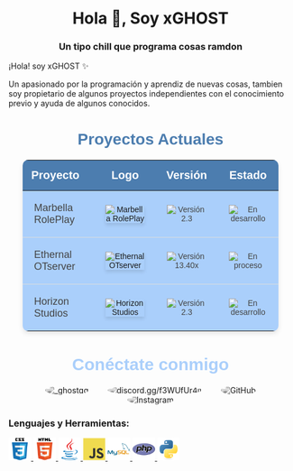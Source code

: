 
<h1 align="center">Hola 👋, Soy xGHOST</h1>
<h3 align="center">Un tipo chill que programa cosas ramdon</h3>

¡Hola! soy xGHOST ✨

Un apasionado por la programación y aprendiz de nuevas cosas, tambien soy propietario de algunos proyectos independientes con el conocimiento previo y ayuda de algunos conocidos.

<h3 align="center" style="font-family: Arial, sans-serif; color: #4c7daf; font-size: 28px; margin-bottom: 20px;">
  <a href="https://github.com/xghostxz" target="_blank" style="text-decoration: none; color: inherit;">
    Proyectos Actuales 
  </a>
</h3>

<table align="center" style="border-collapse: collapse; width: 90%; margin: auto; font-family: Arial, sans-serif; color: #444; box-shadow: 0 4px 8px rgba(0, 0, 0, 0.1); border-radius: 10px; overflow: hidden;">
  <thead>
    <tr style="background-color:#4c7daf; color: #fff; text-align: left;">
      <th style="padding: 15px; font-size: 20px;">Proyecto</th>
      <th style="padding: 15px; font-size: 20px; text-align: center;">Logo</th>
      <th style="padding: 15px; font-size: 20px; text-align: center;">Versión</th>
      <th style="padding: 15px; font-size: 20px; text-align: center;">Estado</th>
    </tr>
  </thead>
  <tbody>
    <tr style="background-color:#aacffb; border-bottom: 1px solid #ddd;">
      <td style="padding: 20px; font-size: 18px;">Marbella RolePlay</td>
      <td style="padding: 20px; text-align: center;">
        <a href="#" target="_blank" style="text-decoration: none;">
          <img src="https://media.discordapp.net/attachments/1001923016801923093/1316956287707385888/Picsart_24-12-12_21-33-48-822.png?ex=6787c75e&is=678675de&hm=cbb9fbbcafc4a2d1f9408a88ef2eab673534dddc2838b132ade5874e87f12aab&=&format=webp&quality=lossless&width=437&height=437" alt="Marbella RolePlay" width="70" height="70" style="transition: transform 0.3s ease; box-shadow: 0 4px 6px rgba(0, 0, 0, 0.1); user-select: none;" onmouseover="this.style.transform='scale(1.1)'" onmouseout="this.style.transform='scale(1)'" />
        </a>
      </td>
      <td style="padding: 20px; text-align: center;">
        <img src="https://img.shields.io/badge/Version-v2.3-blue" alt="Versión 2.3" />
      </td>
      <td style="padding: 20px; text-align: center;">
        <img src="https://img.shields.io/badge/Estado-En%20desarrollo-yellow.svg" alt="En desarrollo" />
      </td>
    </tr>
    <tr style="background-color: #aacffb; border-bottom: 1px solid #ddd;">
      <td style="padding: 20px; font-size: 18px;">Ethernal OTserver</td>
      <td style="padding: 20px; text-align: center;">
        <a href="#" target="_blank" style="text-decoration: none;">
          <img src="https://media.discordapp.net/attachments/1320624550534185016/1328395167904043040/360.png?ex=6787dd68&is=67868be8&hm=9a6a1d6438e5aaa2fbb93f7a0677feb6293684286c5cf70deb1d7751b663fd99&=&format=webp&quality=lossless&width=450&height=450" alt="Ethernal OTserver" width="70" height="70" style="transition: transform 0.3s ease; box-shadow: 0 4px 6px rgba(0, 0, 0, 0.1); user-select: none;" onmouseover="this.style.transform='scale(1.1)'" onmouseout="this.style.transform='scale(1)'" />
        </a>
      </td>
      <td style="padding: 20px; text-align: center;">
        <img src="https://img.shields.io/badge/Version-v13.40x-blue" alt="Versión 13.40x" />
      </td>
      <td style="padding: 20px; text-align: center;">
        <img src="https://img.shields.io/badge/Estado-En%20proceso-orange.svg" alt="En proceso" />
      </td>
    </tr>
    <tr style="background-color: #aacffb;">
      <td style="padding: 20px; font-size: 18px;">Horizon Studios</td>
      <td style="padding: 20px; text-align: center;">
        <a href="#" target="_blank" style="text-decoration: none;">
          <img src="https://cdn-icons-png.flaticon.com/512/1005/1005141.png" alt="Horizon Studios" width="70" height="70" style="transition: transform 0.3s ease; box-shadow: 0 4px 6px rgba(0, 0, 0, 0.1); user-select: none;" onmouseover="this.style.transform='scale(1.1)'" onmouseout="this.style.transform='scale(1)'" />
        </a>
      </td>
      <td style="padding: 20px; text-align: center;">
        <img src="https://img.shields.io/badge/Version-Alpha-blue" alt="Versión 2.3" />
      </td>
      <td style="padding: 20px; text-align: center;">
        <img src="https://img.shields.io/badge/Estado-En%20desarrollo-yellow.svg" alt="En desarrollo" />
      </td>
    </tr>
  </tbody>
</table>




<!--                      -->
<h3 align="center" style="font-family: Arial, sans-serif; color: #aacffb; font-size: 30px; margin-bottom: 20px;">Conéctate conmigo</h3>
<p align="center">
  <a href="https://twitter.com/_ghostgg" target="_blank" style="text-decoration:none; margin: 0 15px;">
    <img src="https://cdn.jsdelivr.net/npm/simple-icons@v9/icons/twitter.svg" alt="_ghostgg" height="40" width="40" style="border-radius: 50%; transition: transform 0.3s ease, filter 0.3s ease; filter: grayscale(100%);" onmouseover="this.style.transform='scale(1.1)'; this.style.filter='grayscale(0%)';" onmouseout="this.style.transform='scale(1)'; this.style.filter='grayscale(100%)';"/>
  </a>
  <a href="https://discord.gg/f3WUfUr4jt" target="_blank" style="text-decoration:none; margin: 0 15px;">
    <img src="https://cdn.jsdelivr.net/npm/simple-icons@v9/icons/discord.svg" alt="discord.gg/f3WUfUr4jt" height="40" width="40" style="border-radius: 50%; transition: transform 0.3s ease, filter 0.3s ease; filter: grayscale(100%);" onmouseover="this.style.transform='scale(1.1)'; this.style.filter='grayscale(0%)';" onmouseout="this.style.transform='scale(1)'; this.style.filter='grayscale(100%)';"/>
  </a>
  <a href="https://github.com/xghostxz" target="_blank" style="text-decoration:none; margin: 0 15px;">
    <img src="https://cdn.jsdelivr.net/npm/simple-icons@v9/icons/github.svg" alt="GitHub" height="40" width="40" style="border-radius: 50%; transition: transform 0.3s ease, filter 0.3s ease; filter: grayscale(100%);" onmouseover="this.style.transform='scale(1.1)'; this.style.filter='grayscale(0%)';" onmouseout="this.style.transform='scale(1)'; this.style.filter='grayscale(100%)';"/>
  </a>
  <a href="https://instagram.com/ghost.gg.off" target="_blank" style="text-decoration:none; margin: 0 15px;">
    <img src="https://cdn.jsdelivr.net/npm/simple-icons@v9/icons/instagram.svg" alt="Instagram" height="40" width="40" style="border-radius: 50%; transition: transform 0.3s ease, filter 0.3s ease; filter: grayscale(100%);" onmouseover="this.style.transform='scale(1.1)'; this.style.filter='grayscale(0%)';" onmouseout="this.style.transform='scale(1)'; this.style.filter='grayscale(100%)';"/>
  </a>
</p>

<h3 align="left">Lenguajes y Herramientas:</h3>
<p align="left">
<a href="https://www.w3schools.com/css/" target="_blank" rel="noreferrer"> <img src="https://raw.githubusercontent.com/devicons/devicon/master/icons/css3/css3-original-wordmark.svg" alt="css3" width="40" height="40"/> </a>
<a href="https://www.w3.org/html/" target="_blank" rel="noreferrer"> <img src="https://raw.githubusercontent.com/devicons/devicon/master/icons/html5/html5-original-wordmark.svg" alt="html5" width="40" height="40"/> </a>
<a href="https://www.java.com" target="_blank" rel="noreferrer"> <img src="https://raw.githubusercontent.com/devicons/devicon/master/icons/java/java-original.svg" alt="java" width="40" height="40"/> </a>
<a href="https://developer.mozilla.org/en-US/docs/Web/JavaScript" target="_blank" rel="noreferrer"> <img src="https://raw.githubusercontent.com/devicons/devicon/master/icons/javascript/javascript-original.svg" alt="javascript" width="40" height="40"/> </a>
<a href="https://www.mysql.com/" target="_blank" rel="noreferrer"> <img src="https://raw.githubusercontent.com/devicons/devicon/master/icons/mysql/mysql-original-wordmark.svg" alt="mysql" width="40" height="40"/> </a>
<a href="https://www.php.net" target="_blank" rel="noreferrer"> <img src="https://raw.githubusercontent.com/devicons/devicon/master/icons/php/php-original.svg" alt="php" width="40" height="40"/> </a>
<a href="https://www.python.org" target="_blank" rel="noreferrer"> <img src="https://raw.githubusercontent.com/devicons/devicon/master/icons/python/python-original.svg" alt="python" width="40" height="40"/> </a>
</p>


